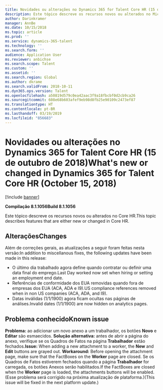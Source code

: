 ```yaml
---
title: Novidades ou alterações no Dynamics 365 for Talent Core HR (15 de outubro de 2018)
description: Este tópico descreve os recursos novos ou alterados no Microsoft Dynamics 365 for Talent Core HR.
author: Darinkramer
manager: AnnBe
ms.date: 10/15/2018
ms.topic: article
ms.prod: ''
ms.service: dynamics-365-talent
ms.technology: ''
ms.search.form: ''
audience: Application User
ms.reviewer: anbichse
ms.search.scope: Talent
ms.custom: ''
ms.assetid: ''
ms.search.region: Global
ms.author: dkrame
ms.search.validFrom: 2018-10-11
ms.dyn365.ops.version: Talent
ms.openlocfilehash: a50819d579c0ea42aac3f9a18fbcbf0d2cb9ca26
ms.sourcegitcommit: 608e68b603afef9eb98d8fb25e90109c2473ef87
ms.translationtype: HT
ms.contentlocale: pt-BR
ms.lasthandoff: 03/19/2019
ms.locfileid: "856683"
---
```

# <a name="whats-new-or-changed-in-dynamics-365-for-talent-core-hr-october-15-2018"></a><span data-ttu-id="d9d44-103">Novidades ou alterações no Dynamics 365 for Talent Core HR (15 de outubro de 2018)</span><span class="sxs-lookup"><span data-stu-id="d9d44-103">What's new or changed in Dynamics 365 for Talent Core HR (October 15, 2018)</span></span>

[!include [banner](includes/banner.md)]

<span data-ttu-id="d9d44-104">**Compilação 8.1.1056**</span><span class="sxs-lookup"><span data-stu-id="d9d44-104">**Build 8.1.1056**</span></span>

<span data-ttu-id="d9d44-105">Este tópico descreve os recursos novos ou alterados no Core HR.</span><span class="sxs-lookup"><span data-stu-id="d9d44-105">This topic describes features that are either new or changed in Core HR.</span></span>


## <a name="changes"></a><span data-ttu-id="d9d44-106">Alterações</span><span class="sxs-lookup"><span data-stu-id="d9d44-106">Changes</span></span>
<span data-ttu-id="d9d44-107">Além de correções gerais, as atualizações a seguir foram feitas nesta versão:</span><span class="sxs-lookup"><span data-stu-id="d9d44-107">In addition to miscellanous fixes, the following updates have been made in this release:</span></span>
- <span data-ttu-id="d9d44-108">O último dia trabalhado agora define quando contratar ou definir uma data final do emprego.</span><span class="sxs-lookup"><span data-stu-id="d9d44-108">Last Day worked now set when hiring or setting an employment end date.</span></span>
- <span data-ttu-id="d9d44-109">Referências de conformidade dos EUA removidas quando fora de empresas dos EUA (ACA, ADA e I9).</span><span class="sxs-lookup"><span data-stu-id="d9d44-109">US compliance references removed when in non US companies (ACA, ADA, and I9).</span></span>
- <span data-ttu-id="d9d44-110">Datas inválidas (1/1/1900) agora ficam ocultas nas páginas de análises.</span><span class="sxs-lookup"><span data-stu-id="d9d44-110">Invalid dates (1/1/1900) are now hidden on analytics pages.</span></span>

## <a name="known-issue"></a><span data-ttu-id="d9d44-111">Problema conhecido</span><span class="sxs-lookup"><span data-stu-id="d9d44-111">Known issue</span></span>

<span data-ttu-id="d9d44-112">**Problema:** ao adicionar um novo anexo a um trabalhador, os botões **Novo** e **Editar** são esmaecidos. **Solução alternativa:** antes de abrir a página do anexo, verifique se os Quadros de Fatos na página **Trabalhador** estão fechados.</span><span class="sxs-lookup"><span data-stu-id="d9d44-112">**Issue:** When adding a new attachment to a worker, the **New** and **Edit** buttons are grayed out. **Workaround:** Before opening the attachment page, make sure that the FactBoxes on the **Worker** page are closed.</span></span> <span data-ttu-id="d9d44-113">Se os Quadros de Fatos estiverem fechados quando a página **Trabalhador** for carregada, os botões Anexos serão habilitados.</span><span class="sxs-lookup"><span data-stu-id="d9d44-113">If the FactBoxes are closed when the **Worker** page is loaded, the attachments buttons will be enabled.</span></span> <span data-ttu-id="d9d44-114">(Esse problema será corrigido na próxima atualização de plataforma.)</span><span class="sxs-lookup"><span data-stu-id="d9d44-114">(This issue will be fixed in the next platform update.)</span></span>
